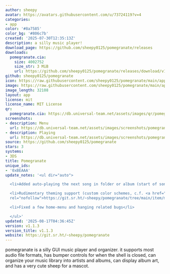 ```yaml
---
author: sheepy
avatar: https://avatars.githubusercontent.com/u/73724119?v=4
categories:
- app
color: '#8a7585'
color_bg: '#806c7b'
created: '2025-07-30T12:35:13Z'
description: a silly music player!
download_page: https://github.com/sheepy0125/pomegranate/releases
downloads:
  pomegranate.cia:
    size: 4002752
    size_str: 3 MiB
    url: https://github.com/sheepy0125/pomegranate/releases/download/v1.1.3/pomegranate.cia
github: sheepy0125/pomegranate
icon: https://raw.githubusercontent.com/sheepy0125/pomegranate/main/app/icon.png
image: https://raw.githubusercontent.com/sheepy0125/pomegranate/main/app/banner.png
image_length: 32108
layout: app
license: mit
license_name: MIT License
qr:
  pomegranate.cia: https://db.universal-team.net/assets/images/qr/pomegranate-cia.png
screenshots:
- description: Menu
  url: https://db.universal-team.net/assets/images/screenshots/pomegranate/menu.png
- description: Playing
  url: https://db.universal-team.net/assets/images/screenshots/pomegranate/playing.png
source: https://github.com/sheepy0125/pomegranate
stars: 3
systems:
- 3DS
title: Pomegranate
unique_ids:
- '0xBEAAA'
update_notes: '<ul dir="auto">

  <li>Added auto-playing the next song in folder or album (start of song queue)</li>

  <li>Rudimentary theming support (custom color schemes, c.f. <a href="https://git.sr.ht/~sheepy/pomegranate/tree/main/item/meta/theming.md"
  rel="nofollow">https://git.sr.ht/~sheepy/pomegranate/tree/main/item/meta/theming.md</a>)</li>

  <li>Fixed a few home-menu and hanging related bugs</li>

  </ul>'
updated: '2025-08-17T04:36:45Z'
version: v1.1.3
version_title: v1.1.3
website: https://git.sr.ht/~sheepy/pomegranate
---
```

pomegranate is a silly GUI music player and organizer. it supports most audio file formats, has bumper controls for when the shell is closed, can organize your music library into artists and albums, can display album art, and has a very cute sheep for a mascot.